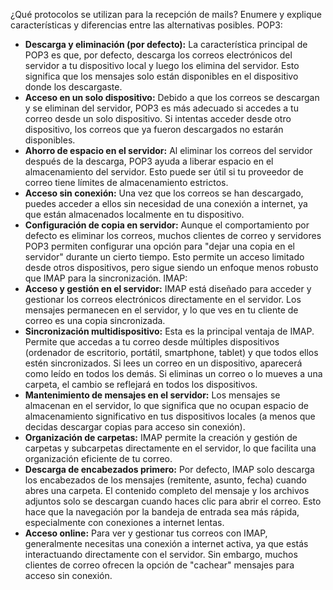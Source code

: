 ¿Qué protocolos se utilizan para la recepción de mails? Enumere y explique
características y diferencias entre las alternativas posibles.
POP3:
- **Descarga y eliminación (por defecto):** La característica principal de POP3 es que, por defecto, descarga los correos electrónicos del servidor a tu dispositivo local y luego los elimina del servidor. Esto significa que los mensajes solo están disponibles en el dispositivo donde los descargaste.
- **Acceso en un solo dispositivo:** Debido a que los correos se descargan y se eliminan del servidor, POP3 es más adecuado si accedes a tu correo desde un solo dispositivo. Si intentas acceder desde otro dispositivo, los correos que ya fueron descargados no estarán disponibles.
- **Ahorro de espacio en el servidor:** Al eliminar los correos del servidor después de la descarga, POP3 ayuda a liberar espacio en el almacenamiento del servidor. Esto puede ser útil si tu proveedor de correo tiene límites de almacenamiento estrictos.
- **Acceso sin conexión:** Una vez que los correos se han descargado, puedes acceder a ellos sin necesidad de una conexión a internet, ya que están almacenados localmente en tu dispositivo.
- **Configuración de copia en servidor:** Aunque el comportamiento por defecto es eliminar los correos, muchos clientes de correo y servidores POP3 permiten configurar una opción para "dejar una copia en el servidor" durante un cierto tiempo. Esto permite un acceso limitado desde otros dispositivos, pero sigue siendo un enfoque menos robusto que IMAP para la sincronización.
IMAP:
- **Acceso y gestión en el servidor:** IMAP está diseñado para acceder y gestionar los correos electrónicos directamente en el servidor. Los mensajes permanecen en el servidor, y lo que ves en tu cliente de correo es una copia sincronizada.
- **Sincronización multidispositivo:** Esta es la principal ventaja de IMAP. Permite que accedas a tu correo desde múltiples dispositivos (ordenador de escritorio, portátil, smartphone, tablet) y que todos ellos estén sincronizados. Si lees un correo en un dispositivo, aparecerá como leído en todos los demás. Si eliminas un correo o lo mueves a una carpeta, el cambio se reflejará en todos los dispositivos.
- **Mantenimiento de mensajes en el servidor:** Los mensajes se almacenan en el servidor, lo que significa que no ocupan espacio de almacenamiento significativo en tus dispositivos locales (a menos que decidas descargar copias para acceso sin conexión).
- **Organización de carpetas:** IMAP permite la creación y gestión de carpetas y subcarpetas directamente en el servidor, lo que facilita una organización eficiente de tu correo.
- **Descarga de encabezados primero:** Por defecto, IMAP solo descarga los encabezados de los mensajes (remitente, asunto, fecha) cuando abres una carpeta. El contenido completo del mensaje y los archivos adjuntos solo se descargan cuando haces clic para abrir el correo. Esto hace que la navegación por la bandeja de entrada sea más rápida, especialmente con conexiones a internet lentas.
- **Acceso online:** Para ver y gestionar tus correos con IMAP, generalmente necesitas una conexión a internet activa, ya que estás interactuando directamente con el servidor. Sin embargo, muchos clientes de correo ofrecen la opción de "cachear" mensajes para acceso sin conexión.